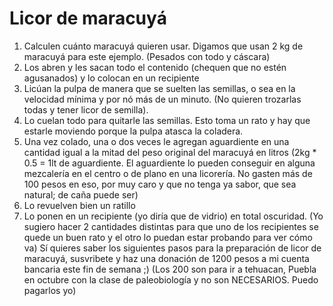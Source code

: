 # Licor de maracuyá
 1. Calculen cuánto maracuyá quieren usar. Digamos que usan 2 kg de maracuyá para este ejemplo. (Pesados con todo y cáscara)
 2. Los abren y les sacan todo el contenido (chequen que no estén agusanados) y lo colocan en un recipiente
 3. Licúan la pulpa de manera que se suelten las semillas, o sea en la velocidad mínima y por nó más de un minuto. (No quieren trozarlas todas y tener licor de semilla).
 4. Lo cuelan todo para quitarle las semillas. Esto toma un rato y hay que estarle moviendo porque la pulpa atasca la coladera.
 5. Una vez colado, una o dos veces le agregan aguardiente en una cantidad igual a la mitad del peso original del maracuyá en litros (2kg * 0.5 = 1lt de aguardiente. El aguardiente lo pueden conseguir en alguna mezcalería en el centro o de plano en una licorería. No gasten más de 100 pesos en eso, por muy caro y que no tenga ya sabor, que sea natural; de caña puede ser)
 6. Lo revuelven bien un ratillo
 7. Lo ponen en un recipiente (yo diría que de vidrio) en total oscuridad. (Yo sugiero hacer 2 cantidades distintas para que uno de los recipientes se quede un buen rato y el otro lo puedan estar probando para ver cómo va)
 Sí quieres saber los siguientes pasos para la preparación de licor de maracuyá, susvribete y haz una donación de 1200 pesos a mi cuenta bancaria este fin de semana ;)
 (Los 200 son para ir a tehuacan, Puebla en octubre con la clase de paleobiología y no son NECESARIOS. Puedo pagarlos yo)
